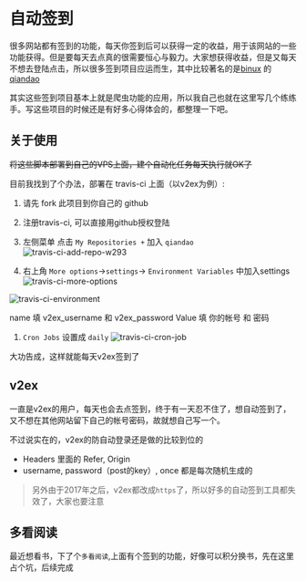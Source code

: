 # 自动签到

很多网站都有签到的功能，每天你签到后可以获得一定的收益，用于该网站的一些功能获得。但是要每天去点真的很需要恒心与毅力。大家想获得收益，但是又每天不想去登陆点击，所以很多签到项目应运而生，其中比较著名的是[binux](https://github.com/binux) 的 [qiandao](https://github.com/binux/qiandao)

其实这些签到项目基本上就是爬虫功能的应用，所以我自己也就在这里写几个练练手。写这些项目的时候还是有好多心得体会的，都整理一下吧。

## 关于使用

~~将这些脚本部署到自己的VPS上面，建个自动化任务每天执行就OK了~~

目前我找到了个办法，部署在 travis-ci 上面（以v2ex为例）:

1. 请先 fork 此项目到你自己的 github
1. 注册travis-ci, 可以直接用github授权登陆
1. 左侧菜单 点击 `My Repositories +` 加入 `qiandao`
![travis-ci-add-repo-w293](http://bonfy.qiniudn.com/travis-ci-add-repo.png)

1. 右上角 `More options`->`settings`-> `Environment Variables` 中加入settings
![travis-ci-more-options](http://bonfy.qiniudn.com/travis-ci-more-options.png)

![travis-ci-environment](http://bonfy.qiniudn.com/travis-ci-environment.png)

  name 填 v2ex_username 和 v2ex_password Value 填 你的帐号 和 密码
1. `Cron Jobs` 设置成 `daily`
![travis-ci-cron-job](http://bonfy.qiniudn.com/travis-ci-cron-job.png)


大功告成，这样就能每天v2ex签到了

## v2ex

一直是v2ex的用户，每天也会去点签到，终于有一天忍不住了，想自动签到了，又不想在其他网站留下自己的帐号密码，故就想自己写一个。

不过说实在的，v2ex的防自动登录还是做的比较到位的

* Headers 里面的 Refer, Origin
* username, password（post的key）, once 都是每次随机生成的

 > 另外由于2017年之后，v2ex都改成`https`了，所以好多的自动签到工具都失效了，大家也要注意

## 多看阅读

最近想看书，下了个`多看阅读`,上面有个签到的功能，好像可以积分换书，先在这里占个坑，后续完成
